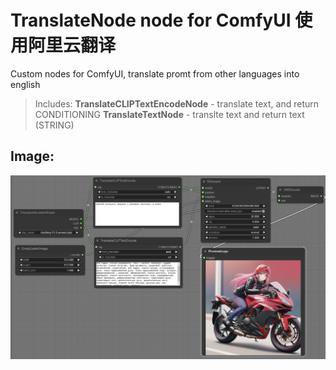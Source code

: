 # TranslateNode node for ComfyUI 使用阿里云翻译

Custom nodes for ComfyUI, translate promt from other languages into english

> Includes:
> **TranslateCLIPTextEncodeNode** - translate text, and return CONDITIONING
> **TranslateTextNode** - translte text and return text (STRING)

## Image:

![TranslateCLIPTextEncodeNode](https://github.com/AlekPet/ComfyUI_Custom_Nodes_AlekPet/raw/master/TranslateNode/image_Translate_Node.jpg)
